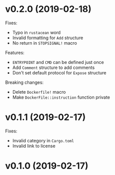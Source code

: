 # v0.2.0 (2019-02-18)
Fixes:
* Typo in `rustacean` word
* Invalid formatting for `Add` structure
* No return in `STOPSIGNAL!` macro

Features:
* `ENTRYPOINT` and `CMD` can be defined just once
* Add `Comment` structure to add comments
* Don't set default protocol for `Expose` structure

Breaking changes:
* Delete `Dockerfile!` macro
* Make `DockerFile::instruction` function private

# v0.1.1 (2019-02-17)
Fixes:
* Invalid category in `Cargo.toml`
* Invalid link to license

# v0.1.0 (2019-02-17)
